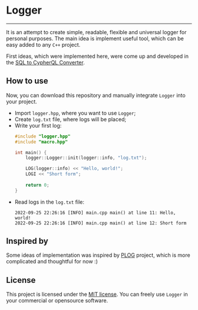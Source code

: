 # Logger

---
It is an attempt to create simple, readable, flexible
and universal logger for personal purposes.
The main idea is implement useful tool,
which can be easy added to any `C++` project.

First ideas, which were implemented here,
were come up and developed in the 
[SQL to CypherQL Converter](https://github.com/temikfart/sql2cypher.git).

## How to use

Now, you can download this repository and manually integrate
`Logger` into your project.
* Import `logger.hpp`, where you want to use `Logger`;
* Create `log.txt` file, where logs will be placed;
* Write your first log:
    ```C++
    #include "logger.hpp"
    #include "macro.hpp"
    
    int main() {
        logger::Logger::init(logger::info, "log.txt");
  
        LOG(logger::info) << "Hello, world!";
        LOGI << "Short form";
        
        return 0;
    }
    ```
* Read logs in the `log.txt` file:
    ```
    2022-09-25 22:26:16 [INFO] main.cpp main() at line 11: Hello, world!
    2022-09-25 22:26:16 [INFO] main.cpp main() at line 12: Short form
    ```

## Inspired by

Some ideas of implementation was inspired by
[PLOG](https://github.com/SergiusTheBest/plog#license) project, which
is more complicated and thoughtful for now :)

## License

This project is licensed under the
[MIT license](https://choosealicense.com/licenses/mit/).
You can freely use `Logger` in your commercial or opensource software.
